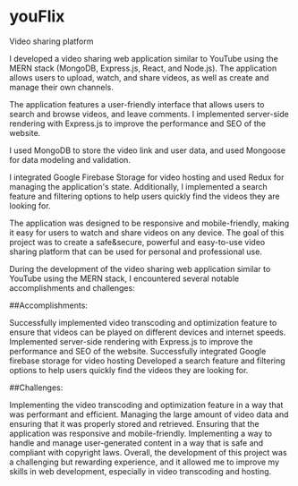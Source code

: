 # youFlix
Video sharing platform

I developed a video sharing web application similar to YouTube using the MERN stack (MongoDB, Express.js, React, and Node.js). The application allows users to upload, watch, and share videos, as well as create and manage their own channels.

The application features a user-friendly interface that allows users to search and browse videos, and leave comments. I implemented server-side rendering with Express.js to improve the performance and SEO of the website.

I used MongoDB to store the video link and user data, and used Mongoose for data modeling and validation.

I integrated Google Firebase Storage for video hosting and used Redux for managing the application's state. Additionally, I implemented a search feature and filtering options to help users quickly find the videos they are looking for.

The application was designed to be responsive and mobile-friendly, making it easy for users to watch and share videos on any device. The goal of this project was to create a safe&secure, powerful and easy-to-use video sharing platform that can be used for personal and professional use.

During the development of the video sharing web application similar to YouTube using the MERN stack, I encountered several notable accomplishments and challenges:

##Accomplishments:

Successfully implemented video transcoding and optimization feature to ensure that videos can be played on different devices and internet speeds.
Implemented server-side rendering with Express.js to improve the performance and SEO of the website.
Successfully integrated Google firebase storage for video hosting
Developed a search feature and filtering options to help users quickly find the videos they are looking for.

##Challenges:

Implementing the video transcoding and optimization feature in a way that was performant and efficient.
Managing the large amount of video data and ensuring that it was properly stored and retrieved.
Ensuring that the application was responsive and mobile-friendly.
Implementing a way to handle and manage user-generated content in a way that is safe and compliant with copyright laws.
Overall, the development of this project was a challenging but rewarding experience, and it allowed me to improve my skills in web development, especially in video transcoding and hosting.
